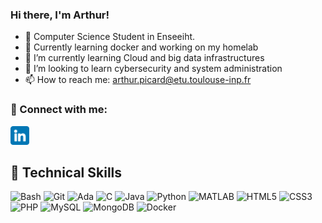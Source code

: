 ### Hi there, I'm Arthur!

- 🏦 Computer Science Student in Enseeiht.
- 📓 Currently learning docker and working on my homelab
- 🌱 I’m currently learning Cloud and big data infrastructures
- 👯 I’m looking to learn cybersecurity and system administration
- 📫 How to reach me: arthur.picard@etu.toulouse-inp.fr


### 🤝 Connect with me:
<a href="https://www.linkedin.com/in/arthur-picard-2b60a8252/">
<img src="images/linkedin.png" alt="alternate text"
width="30px" height="height">
</a> 

<br>

## 💼 Technical Skills 

![Bash](https://img.shields.io/badge/Bash-4EAA25?style=for-the-badge&logo=gnu-bash&logoColor=white)
![Git](https://img.shields.io/badge/git-%23F05033.svg?style=for-the-badge&logo=git&logoColor=white)
![Ada](https://img.shields.io/badge/Ada-02f88c?style=for-the-badge&logo=Ada&logoColor=white)
![C](https://img.shields.io/badge/C-00599C?style=for-the-badge&logo=c&logoColor=white)
![Java](https://img.shields.io/badge/Java-ED8B00?style=for-the-badge&logo=openjdk&logoColor=white)
![Python](https://img.shields.io/badge/python-3670A0?style=for-the-badge&logo=python&logoColor=ffdd54)
![MATLAB](https://img.shields.io/badge/MATLAB-0076A8?style=for-the-badge&logo=mathworks&logoColor=white)
![HTML5](https://img.shields.io/badge/html5-%23E34F26.svg?style=for-the-badge&logo=html5&logoColor=white)
![CSS3](https://img.shields.io/badge/css3-%231572B6.svg?style=for-the-badge&logo=css3&logoColor=white)
![PHP](https://img.shields.io/badge/PHP-777BB4?style=for-the-badge&logo=php&logoColor=white)
![MySQL](https://img.shields.io/badge/MySQL-00000F?style=for-the-badge&logo=mysql&logoColor=white)
![MongoDB](https://img.shields.io/badge/MongoDB-47A248?style=for-the-badge&logo=mongodb&logoColor=white)
![Docker](https://img.shields.io/badge/Docker-2496ED?style=for-the-badge&logo=docker&logoColor=white)





<!-- ##  ✍🏾 Project links -->